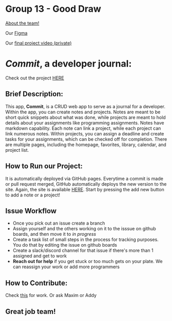 # Group 13 - Good Draw
[About the team!](/admin/team.md)  

Our [Figma](https://www.figma.com/design/odeiJOVBUigypF5W5i9X9C/Dev-Journal?node-id=112%3A82&t=OtFmd9BN0BnRaXgy-1) 

Our [final project video (private)](https://www.youtube.com/watch?v=CMLF1YE8BXo)

# _Commit_, a developer journal:
Check out the project [HERE](https://cse-110-group-13.github.io/cse110-sp24-group13/source/homepage/index.html)

## Brief Description:  
This app, **Commit**, is a CRUD web app to serve as a journal for a developer. Within the app, you can create notes and projects. Notes are meant to be short quick snippets about what was done, while projects are meant to hold details about your assignments like programming assignments. Notes have markdown capability. Each note can link a project, while each project can link numerous notes. Within projects, you can assign a deadline and create tasks for your assignments, which can be checked off for completion. There are multiple pages, including the homepage, favorites, library, calendar, and project list.

## How to Run our Project:
It is automatically deployed via GitHub pages. Everytime a commit is made or pull request merged, GitHub automatically deploys the new version to the site. Again, the site is available [HERE](https://cse-110-group-13.github.io/cse110-sp24-group13/source/homepage/index.html). Start by pressing the add new button to add a note or a project!

## Issue Workflow
- Once you pick out an issue create a branch  
- Assign yourself and the others working on it to the isssue on github boards, and then move it to _in progress_
- Create a task list of small steps in the process for tracking purposes. You do that by editing the issue on github boards
- Create a slack/discord channel for that issue if there's more than 1 assigned and get to work
- **Reach out for help** if you get stuck or too much gets on your plate. We can reassign your work or add more programmers
  
## How to Contribute: 
Check [this](https://github.com/orgs/CSE-110-Group-13/projects/3/views/1?filterQuery=) for work. Or ask Maxim or Addy

## Great job team!
